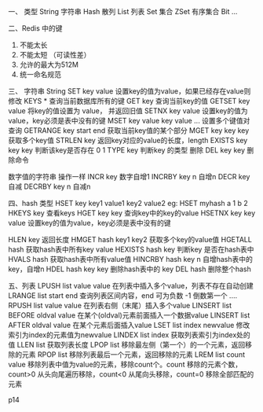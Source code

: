 一、 类型
  String 字符串
  Hash   散列
  List   列表
  Set    集合
  ZSet   有序集合
  Bit
  ...
  
二、Redis 中的键
  1. 不能太长
  2. 不能太短 （可读性差）
  3. 允许的最大为512M
  4. 统一命名规范
  
三、 字符串 String
  SET key value 设置key的值为value，如果已经存在value则修改
  KEYS *  查询当前数据库所有的键
  GET key 查询当前key的值
  GETSET key value 将key的值设置为 value， 并返回旧值
  SETNX key value 设置key的值为value，key必须是表中没有的键
  MSET key value key value ... 设置多个键值对
查询
  GETRANGE key start end 获取当前key值的某个部分
  MGET key key key  获取多个key值
  STRLEN key 返回key对应的value的长度，length
  EXISTS key key key 判断该key是否存在 0 1
  TYPE key 判断key 的类型
删除
  DEL key key 删除命令

数字值的字符串
  操作一样
  INCR key 数字自增1
  INCRBY key n  自增n
  DECR key 自减
  DECRBY key n  自减n

四、hash 类型
  HSET key key1 value1 key2 value2 
   eg: HSET myhash a 1 b 2
  HKEYS key 查看keys
  HGET key key 查询key中的key的value
  HSETNX key key value 设置key的值为value，key必须是表中没有的键
  
  HLEN key 返回长度
  HMGET hash key1 key2 获取多个key的value值
  HGETALL hash 获取hash表中所有key value
  HEXISTS hash  key 判断key 是否在hash表中
  HVALS hash 获取hash表中所有value值
  HINCRBY hash key n 自增hash表中的key，自增n
  HDEL hash key key 删除hash表中的 key
  DEL hash 删除整个hash
  
五、列表
  LPUSH list value value 在列表中插入多个value，列表不存在自动创建
  LRANGE list start end  查询列表区间内容，end 可为负数 -1 倒数第一个 ....
  RPUSH list value value 在列表右侧（末尾）插入多个value
  LINSERT list BEFORE oldval value 在某个(oldval)元素前面插入一个数据value
  LINSERT list AFTER oldval value 在某个元素后面插入value
  LSET list index newvalue 修改索引为index的元素值为newvalue
  LINDEX list index 获取列表索引为index处的值
  LLEN list 获取列表长度
  LPOP list 移除最左侧（第一个）的一个元素，返回移除的元素
  RPOP list 移除列表最后一个元素，返回移除的元素
  LREM list count value 移除列表中值为value的元素，移除count个。count 移除的元素个数，count>0 从头向尾遍历移除，count<0 从尾向头移除，count=0 移除全部匹配的元素
  
  p14
  
  
  